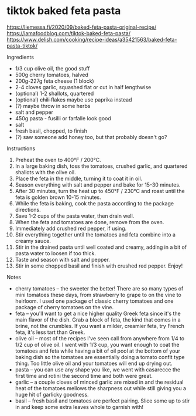 # tiktok baked feta pasta

https://liemessa.fi/2020/09/baked-feta-pasta-original-recipe/
https://iamafoodblog.com/tiktok-baked-feta-pasta/
https://www.delish.com/cooking/recipe-ideas/a35421563/baked-feta-pasta-tiktok/

Ingredients

* 1/3 cup olive oil, the good stuff
* 500g cherry tomatoes, halved
* 200g-227g feta cheese (1 block)
* 2-4 cloves garlic, squashed flat or cut in half lengthwise
* (optional) 1-2 shallots, quartered
* (optional) ~~chili flakes~~ maybe use paprika instead
* (?) maybe throw in some herbs
* salt and pepper
* 450g pasta - fusilli or farfalle look good
* salt
* fresh basil, chopped, to finish
* (?) saw someone add honey too, but that probably doesn't go?

Instructions

1. Preheat the oven to 400°F / 200°C.
2. In a large baking dish, toss the tomatoes, crushed garlic, and quartered shallots with the olive oil.
3. Place the feta in the middle, turning it to coat it in oil.
4. Season everything with salt and pepper and bake for 15-30 minutes.
5. After 30 minutes, turn the heat up to 450°F / 230°C and roast until the feta is golden brown 10-15 minutes.
6. While the feta is baking, cook the pasta according to the package directions.
7. Save 1-2 cups of the pasta water, then drain well.
8. When the feta and tomatoes are done, remove from the oven.
9. Immediately add crushed red pepper, if using.
10. Stir everything together until the tomatoes and feta combine into a creamy sauce.
11. Stir in the drained pasta until well coated and creamy, adding in a bit of pasta water to loosen if too thick.
12. Taste and season with salt and pepper.
13. Stir in some chopped basil and finish with crushed red pepper. Enjoy!

Notes

* cherry tomatoes – the sweeter the better! There are so many types of mini tomatoes these days, from strawberry to
  grape to on the vine to heirloom. I used one package of classic cherry tomatoes and one package of cherry tomatoes on
  the vine.
* feta – you'll want to get a nice higher quality Greek feta since it's the main flavor of the dish. Grab a block of
  feta, the kind that comes in a brine, not the crumbles. If you want a milder, creamier feta, try French feta, it's
  less tart than Greek.
* olive oil – most of the recipes I've seen call from anywhere from 1/4 to 1/2 cup of olive oil. I went with 1/3 cup,
  you want enough to coat the tomatoes and feta while having a bit of oil pool at the bottom of your baking dish so the
  tomatoes are essentially doing a tomato confit type thing. Too little olive oil and your tomatoes will end up drying
  out.
* pasta – you can use any shape you like, we went with casarecce the first time and rotini the second time and both were
  great.
* garlic – a couple cloves of minced garlic are mixed in and the residual heat of the tomatoes mellows the sharpness out
  while still giving you a huge hit of garlicky goodness.
* basil – fresh basil and tomatoes are perfect pairing. Slice some up to stir in and keep some extra leaves whole to
  garnish with!